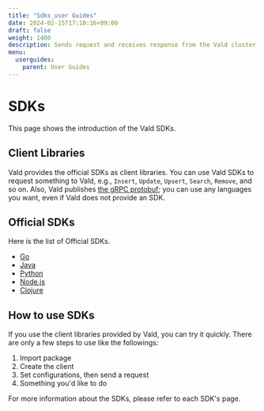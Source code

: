 ```yaml
---
title: "Sdks_user Guides"
date: 2024-02-15T17:10:16+09:00
draft: false
weight: 1400
description: Sends request and receives response from the Vald cluster
menu:
  userguides:
    parent: User Guides
---
```


# SDKs

This page shows the introduction of the Vald SDKs.

## Client Libraries

Vald provides the official SDKs as client libraries.
You can use Vald SDKs to request something to Vald, e.g., `Insert`, `Update`, `Upsert`, `Search`, `Remove`, and so on.
Also, Vald publishes [the gRPC protobuf](https://github.com/vdaas/vald/tree/main/apis/proto/v1); you can use any languages you want, even if Vald does not provide an SDK.

## Official SDKs

Here is the list of Official SDKs.

- [Go](https://github.com/vdaas/vald-client-go)
- [Java](https://github.com/vdaas/vald-client-java)
- [Python](https://github.com/vdaas/vald-client-python)
- [Node.js](https://github.com/vdaas/vald-client-node)
- [Clojure](https://github.com/vdaas/vald-client-clj)

## How to use SDKs

If you use the client libraries provided by Vald, you can try it quickly.
There are only a few steps to use like the followings:

1. Import package
1. Create the client
1. Set configurations, then send a request
1. Something you'd like to do

For more information about the SDKs, please refer to each SDK's page.
